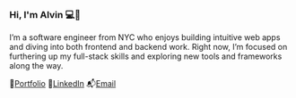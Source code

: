 ### Hi, I'm Alvin 💻🗽

I’m a software engineer from NYC who enjoys building intuitive web apps and diving into both frontend and backend work. Right now, I’m focused on furthering up my full-stack skills and exploring new tools and frameworks along the way.

📂[Portfolio](https://alvinmahmud.github.io/)
🔗[LinkedIn](https://www.linkedin.com/in/alvin-mahmud/)
📬[Email](mailto:alvin.mahmud@gmail.com)
